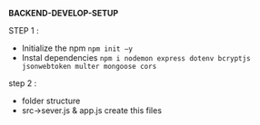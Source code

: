 **BACKEND-DEVELOP-SETUP**

STEP 1 : 
- Initialize the npm  ``npm init –y``
- Instal dependencies ``npm i nodemon express dotenv bcryptjs jsonwebtoken multer mongoose cors``

step 2 :
-  folder structure
- src->sever.js & app.js create this files

